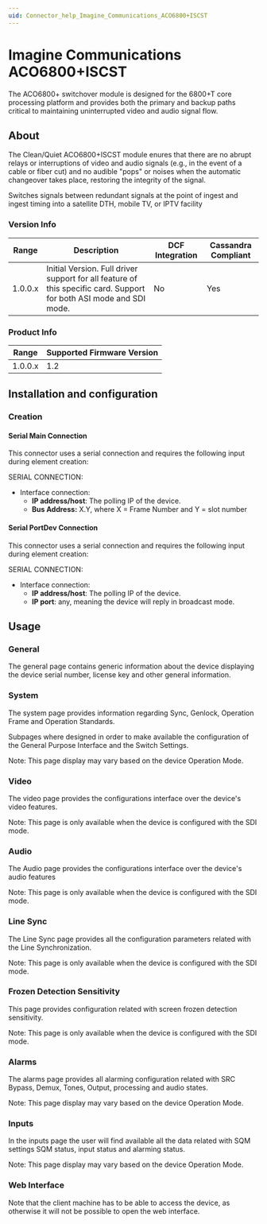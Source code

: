 ```yaml
---
uid: Connector_help_Imagine_Communications_ACO6800+ISCST
---
```


# Imagine Communications ACO6800+ISCST

The ACO6800+ switchover module is designed for the 6800+T core processing platform and provides both the primary and backup paths critical to maintaining uninterrupted video and audio signal flow.

## About

The Clean/Quiet ACO6800+ISCST module enures that there are no abrupt relays or interruptions of video and audio signals (e.g., in the event of a cable or fiber cut) and no audible "pops" or noises when the automatic changeover takes place, restoring the integrity of the signal.

Switches signals between redundant signals at the point of ingest and ingest timing into a satellite DTH, mobile TV, or IPTV facility

### Version Info

| **Range** | **Description**                                                                                                     | **DCF Integration** | **Cassandra Compliant** |
|------------------|---------------------------------------------------------------------------------------------------------------------|---------------------|-------------------------|
| 1.0.0.x          | Initial Version. Full driver support for all feature of this specific card. Support for both ASI mode and SDI mode. | No                  | Yes                     |

### Product Info

| Range | Supported Firmware Version |
|------------------|-----------------------------|
| 1.0.0.x          | 1.2                         |

## Installation and configuration

### Creation

#### Serial Main Connection

This connector uses a serial connection and requires the following input during element creation:

SERIAL CONNECTION:

- Interface connection:
  - **IP address/host**: The polling IP of the device.
  - **Bus Address:** X.Y, where X = Frame Number and Y = slot number

#### Serial PortDev Connection

This connector uses a serial connection and requires the following input during element creation:

SERIAL CONNECTION:

- Interface connection:
  - **IP address/host**: The polling IP of the device.
  - **IP port**: any, meaning the device will reply in broadcast mode.

## Usage

### General

The general page contains generic information about the device displaying the device serial number, license key and other general information.

### System

The system page provides information regarding Sync, Genlock, Operation Frame and Operation Standards.

Subpages where designed in order to make available the configuration of the General Purpose Interface and the Switch Settings.

Note: This page display may vary based on the device Operation Mode.

### Video

The video page provides the configurations interface over the device's video features.

Note: This page is only available when the device is configured with the SDI mode.

### Audio

The Audio page provides the configurations interface over the device's audio features

Note: This page is only available when the device is configured with the SDI mode.

### Line Sync

The Line Sync page provides all the configuration parameters related with the Line Synchronization.

Note: This page is only available when the device is configured with the SDI mode.

### Frozen Detection Sensitivity

This page provides configuration related with screen frozen detection sensitivity.

Note: This page is only available when the device is configured with the SDI mode.

### Alarms

The alarms page provides all alarming configuration related with SRC Bypass, Demux, Tones, Output, processing and audio states.

Note: This page display may vary based on the device Operation Mode.

### Inputs

In the inputs page the user will find available all the data related with SQM settings SQM status, input status and alarming status.

Note: This page display may vary based on the device Operation Mode.

### Web Interface

Note that the client machine has to be able to access the device, as otherwise it will not be possible to open the web interface.

